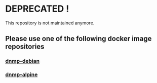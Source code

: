 # DEPRECATED !
This repository is not maintained anymore.

## Please use one of the following docker image repositories
### [dnmp-debian](../../../dnmp-debian)
### [dnmp-alpine](../../../dnmp-alpine)